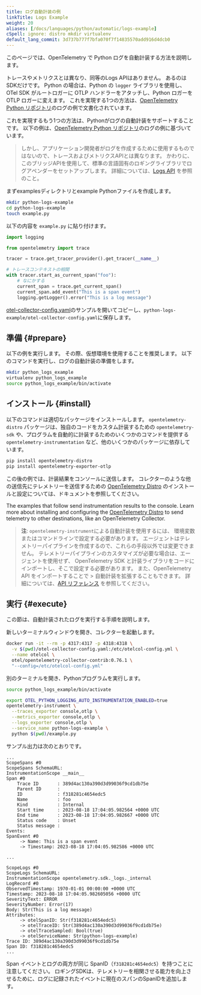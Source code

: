 ```yaml
---
title: ログ自動計装の例
linkTitle: Logs Example
weight: 20
aliases: [/docs/languages/python/automatic/logs-example]
cSpell: ignore: distro mkdir virtualenv
default_lang_commit: 3d737b777f7bfa070f7f14835570add916d4dcb0
---
```


このページでは、OpenTelemetry で Python ログを自動計装する方法を説明します。

トレースやメトリクスとは異なり、同等のLogs APIはありません。
あるのはSDKだけです。
Python の場合は、Python の `logger` ライブラリを使用し、OTel SDK がルートロガーに OTLP ハンドラーをアタッチし、Python ロガーを OTLP ロガーに変えます。
これを実現する1つの方法は、[OpenTelemetry Python リポジトリ][OpenTelemetry Python repository]のログの例で文書化されています。

これを実現するもう1つの方法は、Pythonがログの自動計装をサポートすることです。
以下の例は、[OpenTelemetry Python リポジトリ][OpenTelemetry Python repository]のログの例に基づいています。

> しかし、アプリケーション開発者がログを作成するために使用するものではないので、トレースおよびメトリクスAPIとは異なります。
> かわりに、このブリッジAPIを使用して、標準の言語固有のロギングライブラリでログアペンダーをセットアップします。
> 詳細については、[Logs API](/docs/specs/otel/logs/api/) を参照のこと。

まずexamplesディレクトリとexample Pythonファイルを作成します。

```sh
mkdir python-logs-example
cd python-logs-example
touch example.py
```

以下の内容を `example.py` に貼り付けます。

```python
import logging

from opentelemetry import trace

tracer = trace.get_tracer_provider().get_tracer(__name__)

# トレースコンテキストの相関
with tracer.start_as_current_span("foo"):
    # なにかする
    current_span = trace.get_current_span()
    current_span.add_event("This is a span event")
    logging.getLogger().error("This is a log message")
```

[otel-collector-config.yaml](https://github.com/open-telemetry/opentelemetry-python/blob/main/docs/examples/logs/otel-collector-config.yaml)のサンプルを開いてコピーし、`python-logs-example/otel-collector-config.yaml`に保存します。

## 準備 {#prepare}

以下の例を実行します。
その際、仮想環境を使用することを推奨します。
以下のコマンドを実行し、ログの自動計装の準備をします。

```sh
mkdir python_logs_example
virtualenv python_logs_example
source python_logs_example/bin/activate
```

## インストール {#install}

以下のコマンドは適切なパッケージをインストールします。
`opentelemetry-distro` パッケージは、独自のコードをカスタム計装するための `opentelemetry-sdk` や、プログラムを自動的に計装するためのいくつかのコマンドを提供する `opentelemetry-instrumentation` など、他のいくつかのパッケージに依存しています。

```sh
pip install opentelemetry-distro
pip install opentelemetry-exporter-otlp
```

この後の例では、計装結果をコンソールに送信します。
コレクターのような他の送信先にテレメトリーを送信するための [OpenTelemetry Distro](/docs/languages/python/distro) のインストールと設定については、ドキュメントを参照してください。

The examples that follow send instrumentation results to the console. Learn more about installing and configuring the [OpenTelemetry Distro](/docs/languages/python/distro) to send telemetry to other destinations, like an OpenTelemetry Collector.

> **注**: `opentelemetry-instrument`による自動計装を使用するには、
> 環境変数またはコマンドラインで設定する必要があります。
> エージェントはテレメトリーパイプラインを作成するので、これらの手段以外では変更できません。
> テレメトリーパイプラインのカスタマイズが必要な場合は、エージェントを使用せず、 OpenTelemetry SDK と計装ライブラリをコードにインポートし、そこで設定する必要があります。
> また、OpenTelemetry API をインポートすることで > 自動計装を拡張することもできます。
> 詳細については、[API リファレンス][API reference] を参照してください。

## 実行 {#execute}

この節は、自動計装されたログを実行する手順を説明します。

新しいターミナルウィンドウを開き、コレクターを起動します。

```sh
docker run -it --rm -p 4317:4317 -p 4318:4318 \
  -v $(pwd)/otel-collector-config.yaml:/etc/otelcol-config.yml \
  --name otelcol \
  otel/opentelemetry-collector-contrib:0.76.1 \
  "--config=/etc/otelcol-config.yml"
```

別のターミナルを開き、Pythonプログラムを実行します。

```sh
source python_logs_example/bin/activate

export OTEL_PYTHON_LOGGING_AUTO_INSTRUMENTATION_ENABLED=true
opentelemetry-instrument \
  --traces_exporter console,otlp \
  --metrics_exporter console,otlp \
  --logs_exporter console,otlp \
  --service_name python-logs-example \
  python $(pwd)/example.py
```

サンプル出力は次のとおりです。

```text
...
ScopeSpans #0
ScopeSpans SchemaURL:
InstrumentationScope __main__
Span #0
    Trace ID       : 389d4ac130a390d3d99036f9cd1db75e
    Parent ID      :
    ID             : f318281c4654edc5
    Name           : foo
    Kind           : Internal
    Start time     : 2023-08-18 17:04:05.982564 +0000 UTC
    End time       : 2023-08-18 17:04:05.982667 +0000 UTC
    Status code    : Unset
    Status message :
Events:
SpanEvent #0
     -> Name: This is a span event
     -> Timestamp: 2023-08-18 17:04:05.982586 +0000 UTC

...

ScopeLogs #0
ScopeLogs SchemaURL:
InstrumentationScope opentelemetry.sdk._logs._internal
LogRecord #0
ObservedTimestamp: 1970-01-01 00:00:00 +0000 UTC
Timestamp: 2023-08-18 17:04:05.982605056 +0000 UTC
SeverityText: ERROR
SeverityNumber: Error(17)
Body: Str(This is a log message)
Attributes:
     -> otelSpanID: Str(f318281c4654edc5)
     -> otelTraceID: Str(389d4ac130a390d3d99036f9cd1db75e)
     -> otelTraceSampled: Bool(true)
     -> otelServiceName: Str(python-logs-example)
Trace ID: 389d4ac130a390d3d99036f9cd1db75e
Span ID: f318281c4654edc5
...
```

Span イベントとログの両方が同じ SpanID（`f318281c4654edc5`）を持つことに注意してください。
ロギングSDKは、テレメトリーを相関させる能力を向上させるために、ログに記録されたイベントに現在のスパンのSpanIDを追加します。

[api reference]: https://opentelemetry-python.readthedocs.io/en/latest/index.html
[OpenTelemetry Python repository]: https://github.com/open-telemetry/opentelemetry-python/tree/main/docs/examples/logs
